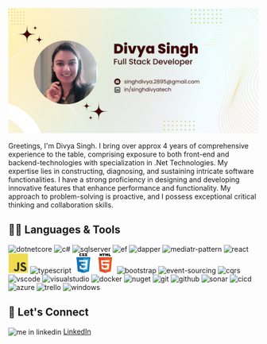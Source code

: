 [![Banner](https://github.com/singhdivya-2895/singhdivya-2895/blob/main/divya_singh_github.png)](https://www.linkedin.com/in/singhdivyatech/)

Greetings, I'm Divya Singh. I bring over approx 4 years of comprehensive experience to the table, comprising exposure to both front-end and backend-technologies with specialization in .Net Technologies. My expertise lies in constructing, diagnosing, and sustaining intricate software functionalities. I have a strong proficiency in designing and developing innovative features that enhance performance and functionality. My approach to problem-solving is proactive, and I possess exceptional critical thinking and collaboration skills.

## 💅🏻 Languages & Tools

<p>
<img src="https://cdn.jsdelivr.net/gh/devicons/devicon/icons/dotnetcore/dotnetcore-original.svg" alt="dotnetcore" title="ASP.NET Core" width="40" height="40"/>
<img src="https://cdn.jsdelivr.net/gh/devicons/devicon/icons/csharp/csharp-original.svg" alt="c#" title="C#" width="40" height="40"/>
<img src="https://cdn.jsdelivr.net/gh/devicons/devicon/icons/microsoftsqlserver/microsoftsqlserver-plain-wordmark.svg" alt="sqlserver" title="Microsoft SQL Server" width="40" height="40"/>
<img src="https://vistadb.com/assets/images/icon-ms.svg" alt="ef" title="Entity Framework" width="40" height="40"/>
<img src="https://avatars.githubusercontent.com/u/83077457?s=48&v=4" alt="dapper" title="Dapper" width="40" height="40"/>
<img src="https://miro.medium.com/v2/resize:fit:413/1*Q4Jal0sXvJbvXJ1-qu9PCw.png" alt="mediatr-pattern" title="Mediatr Pattern" width="40" height="40"/>
<img src="https://cdn.jsdelivr.net/gh/devicons/devicon/icons/react/react-original.svg" alt="react" title="React Js" width="40" height="40"/>
<img src="https://raw.githubusercontent.com/devicons/devicon/master/icons/javascript/javascript-original.svg" alt="javascript" title="JavaScript" width="40" height="40"/>
<img src="https://cdn.jsdelivr.net/gh/devicons/devicon/icons/typescript/typescript-plain.svg" alt="typescript" title="TypeScript" width="40" height="40"/>
<img src="https://raw.githubusercontent.com/devicons/devicon/master/icons/css3/css3-original-wordmark.svg" alt="css3" title="CSS" width="40" height="40"/>   
<img src="https://raw.githubusercontent.com/devicons/devicon/master/icons/html5/html5-original-wordmark.svg" alt="html5" title="HTML" width="40" height="40"/>   
<img src="https://cdn.jsdelivr.net/gh/devicons/devicon/icons/bootstrap/bootstrap-original.svg" alt="bootstrap" title="Bootstrap" width="40" height="40"/> 
<img src="https://avatars.githubusercontent.com/u/1628864?s=200&v=4" alt="event-sourcing" title="Event Sourcing" width="40" height="40"/>  
<img src="https://api.nuget.org/v3-flatcontainer/olbrasoft.data.cqrs/1.7.2/icon" alt="cqrs" title="CQRS" width="40" height="40"/>
<img src="https://cdn.jsdelivr.net/gh/devicons/devicon/icons/vscode/vscode-original.svg" alt="vscode" title="Visual Studio Code" width="40" height="40"/>
<img src="https://cdn.jsdelivr.net/gh/devicons/devicon/icons/visualstudio/visualstudio-plain.svg" alt="visualstudio" title="Visual Studio" width="40" height="40"/>
<img src="https://cdn.jsdelivr.net/gh/devicons/devicon/icons/docker/docker-original.svg" alt="docker" title="Docker" width="40" height="40"/>
<img src="https://cdn.jsdelivr.net/gh/devicons/devicon/icons/nuget/nuget-original.svg" alt="nuget" title="Nuget" width="40" height="40"/>
<img src="https://cdn.jsdelivr.net/gh/devicons/devicon/icons/git/git-original.svg" alt="git" title="Git" width="40" height="40"/>
<img src="https://cdn.jsdelivr.net/gh/devicons/devicon/icons/github/github-original.svg" alt="github" title="Github" width="40" height="40"/>
<img src="https://avatars.githubusercontent.com/ml/1581?s=140&v=4" alt="sonar" title="Sonar Cloud" width="40" height="40"/>
<img src="https://www.mabl.com/hubfs/CICDBlog.png" alt="cicd" title="Continuous Integration & Continuous Deployment" width="40" height="40"/>
<img src="https://cdn.jsdelivr.net/gh/devicons/devicon/icons/azure/azure-original.svg" alt="azure" title="Microsoft Azure" width="40" height="40"/>
<img src="https://cdn.jsdelivr.net/gh/devicons/devicon/icons/trello/trello-plain.svg" alt="trello" title="Trello - Task Manager" width="40" height="40"/>
<img src="https://cdn.jsdelivr.net/gh/devicons/devicon/icons/windows8/windows8-original.svg" alt="windows" title="Windows" width="40" height="40"/>
</p>

## 📱 Let's Connect

<img align="center" src="https://cdn.jsdelivr.net/gh/devicons/devicon/icons/linkedin/linkedin-original.svg" alt="me in linkedin" height="auto" width="20"/> [LinkedIn](https://www.linkedin.com/in/singhdivyatech/) <br/><br/>
<!--
**singhdivya-2895/singhdivya-2895** is a ✨ _special_ ✨ repository because its `README.md` (this file) appears on your GitHub profile.

Here are some ideas to get you started:

- 🔭 I’m currently working on ...
- 🌱 I’m currently learning ...
- 👯 I’m looking to collaborate on ...
- 🤔 I’m looking for help with ...
- 💬 Ask me about ...
- 📫 How to reach me: ...
- 😄 Pronouns: ...
- ⚡ Fun fact: ...
-->
